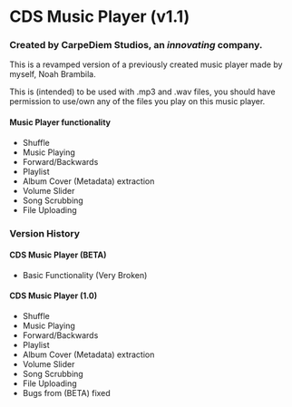 # CDS Music Player (v1.1)
### Created by CarpeDiem Studios, an *innovating* company.
 
This is a revamped version of a previously created music player made by myself, Noah Brambila.

This is (intended) to be used with .mp3 and .wav files, you should have permission to use/own any of the files you play on this music player.

#### Music Player functionality
- Shuffle
- Music Playing
- Forward/Backwards
- Playlist
- Album Cover (Metadata) extraction
- Volume Slider
- Song Scrubbing
- File Uploading

### Version History

#### CDS Music Player (BETA)
- Basic Functionality (Very Broken)

#### CDS Music Player (1.0)
- Shuffle
- Music Playing
- Forward/Backwards
- Playlist
- Album Cover (Metadata) extraction
- Volume Slider
- Song Scrubbing
- File Uploading
- Bugs from (BETA) fixed